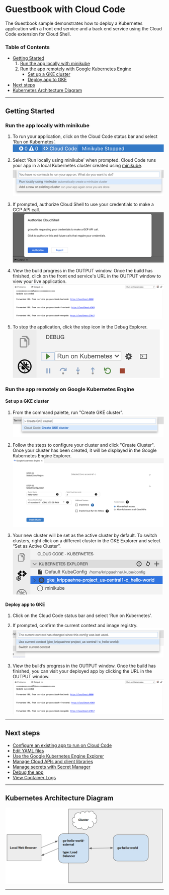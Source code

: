 # Guestbook with Cloud Code


The Guestbook sample demonstrates how to deploy a Kubernetes application with a front end service and a back end service using the Cloud Code extension for Cloud Shell.

### Table of Contents
* [Getting Started](#getting-started)
    1. [Run the app locally with minikube](#run-the-app-locally-with-minikube)
    2. [Run the app remotely with Google Kubernetes Engine](#run-the-app-remotely-with-google-kubernetes-engine)
        * [Set up a GKE cluster](#set-up-a-gke-cluster)
        * [Deploy app to GKE](#deploy-app-to-gke)
* [Next steps](#next-steps)
* [Kubernetes Architecture Diagram](#kubernetes-architecture-diagram)

---

## Getting Started

### Run the app locally with minikube

1. To run your application, click on the Cloud Code status bar and select ‘Run on Kubernetes’.  
![image](./img/status-bar.png)

2. Select ‘Run locally using minikube’ when prompted. Cloud Code runs your app in a local Kubernetes cluster created using [minikube](https://minikube.sigs.k8s.io/docs/start/).
![image](./img/create-k8s-cluster.png)

3. If prompted, authorize Cloud Shell to use your credentials to make a GCP API call.
![image](./img/authorize-cloud-shell.png)

4. View the build progress in the OUTPUT window. Once the build has finished, click on the front end service's URL in the OUTPUT window to view your live application.
![image](./img/kubernetes-guestbook-url.png)

5.  To stop the application, click the stop icon in the Debug Explorer.
![image](./img/debug-explorer.png)

### Run the app remotely on Google Kubernetes Engine

#### Set up a GKE cluster

1. From the command palette, run "Create GKE cluster".
![image](./img/create-gke-cluster.png)

2. Follow the steps to configure your cluster and click "Create Cluster". Once your cluster has been created, it will be displayed in the Google Kubernetes Engine Explorer.
![image](./img/gke-cluster-config.png)

3. Your new cluster will be set as the active cluster by default. To switch clusters, right click on a different cluster in the GKE Explorer and select “Set as Active Cluster”. 
![image](./img/kubernetes-explorer-new-cluster.png)

#### Deploy app to GKE

1. Click on the Cloud Code status bar and select ‘Run on Kubernetes’.
2. If prompted, confirm the current context and image registry.
![image](./img/confirm-current-context.png)

3. View the build’s progress in the OUTPUT window. Once the build has finished, you can visit your deployed app by clicking the URL in the OUTPUT window.
![image](./img/kubernetes-guestbook-url.png)

---
## Next steps
* [Configure an existing app to run on Cloud Code](https://cloud.google.com/code/docs/vscode/setting-up-an-existing-app)
* [Edit YAML files](https://cloud.google.com/code/docs/vscode/yaml-editing)
* [Use the Google Kubernetes Engine Explorer](https://cloud.google.com/code/docs/vscode/using-the-gke-explorer)
* [Manage Cloud APIs and client libraries](https://cloud.google.com/code/docs/vscode/client-libraries)
* [Manage secrets with Secret Manager](https://cloud.google.com/code/docs/vscode/secret-manager)
* [Debug the app](https://cloud.google.com/code/docs/vscode/debug)
* [View Container Logs](https://cloud.google.com/code/docs/vscode/logging)

---
## Kubernetes Architecture Diagram
![Architecture Diagram](./img/diagram.png)

----

